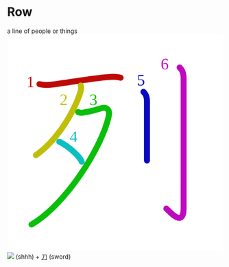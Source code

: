 # Row
a line of people or things
![5217](Kanji/kanji-colorize/5217.svg)
![](http://www.kanjidamage.com/assets/radsmall/ssshhhh-ce1839b0b6eff34c64d2dd7d6022cbc232ebcff197531dbe20fc8e354b9fdd7f.jpg) (shhh) + [刀](Kanji/kanji-dict/刀.md) (sword)